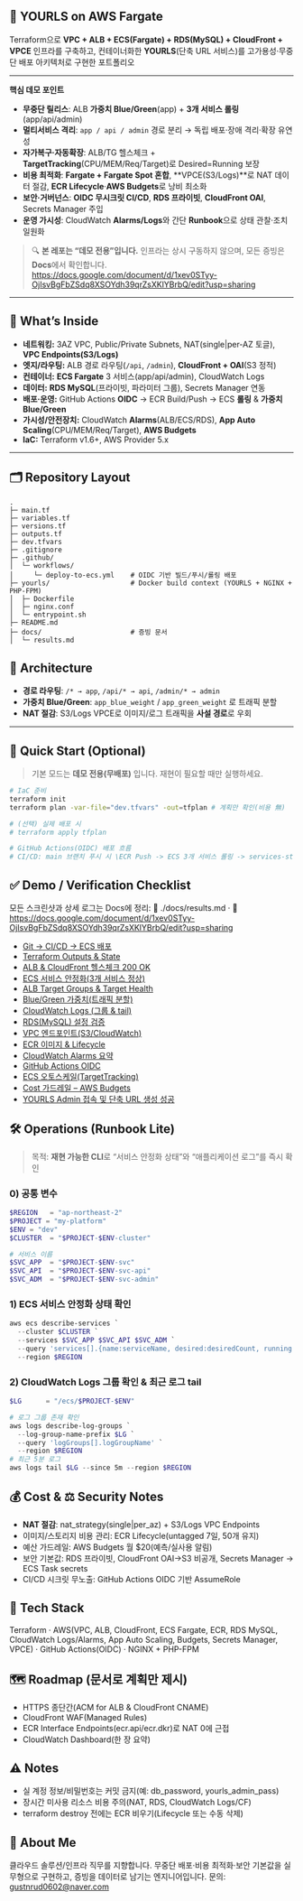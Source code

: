 ## 🧭 YOURLS on AWS Fargate

Terraform으로 **VPC + ALB + ECS(Fargate) + RDS(MySQL) + CloudFront + VPCE** 인프라를 구축하고, 컨테이너화한 **YOURLS**(단축 URL 서비스)를 고가용성·무중단 배포 아키텍처로 구현한 포트폴리오

---

**핵심 데모 포인트**
- **무중단 릴리스**: ALB **가중치 Blue/Green**(app) + **3개 서비스 롤링**(app/api/admin)
- **멀티서비스 격리**: `app / api / admin` 경로 분리 → 독립 배포·장애 격리·확장 유연성
- **자가복구·자동확장**: ALB/TG 헬스체크 + **TargetTracking**(CPU/MEM/Req/Target)로 Desired=Running 보장
- **비용 최적화**: **Fargate + Fargate Spot 혼합**, **VPCE(S3/Logs)**로 NAT 데이터 절감, **ECR Lifecycle**·**AWS Budgets**로 낭비 최소화
- **보안·거버넌스**: **OIDC 무시크릿 CI/CD**, **RDS 프라이빗**, **CloudFront OAI**, Secrets Manager 주입
- **운영 가시성**: CloudWatch **Alarms/Logs**와 간단 **Runbook**으로 상태 관찰·조치 일원화


> 🔍 **본 레포는 “데모 전용”입니다.** 인프라는 상시 구동하지 않으며, 모든 증빙은 **Docs**에서 확인합니다.  
https://docs.google.com/document/d/1xev0STyy-OjIsvBgFbZSdq8XSOYdh39qrZsXKlYBrbQ/edit?usp=sharing
---

## 🔎 What’s Inside
- **네트워킹:** 3AZ VPC, Public/Private Subnets, NAT(single|per-AZ 토글), **VPC Endpoints(S3/Logs)**
- **엣지/라우팅:** ALB 경로 라우팅(`/api`, `/admin`), **CloudFront + OAI**(S3 정적)
- **컨테이너:** **ECS Fargate** 3 서비스(app/api/admin), CloudWatch Logs
- **데이터:** **RDS MySQL**(프라이빗, 파라미터 그룹), Secrets Manager 연동
- **배포·운영:** GitHub Actions **OIDC** → ECR Build/Push → ECS **롤링** & **가중치 Blue/Green**
- **가시성/안전장치:** CloudWatch **Alarms**(ALB/ECS/RDS), **App Auto Scaling**(CPU/MEM/Req/Target), **AWS Budgets**
- **IaC:** Terraform v1.6+, AWS Provider 5.x

---

## 🗂️ Repository Layout
```text
.
├─ main.tf
├─ variables.tf
├─ versions.tf
├─ outputs.tf                
├─ dev.tfvars
├─ .gitignore
├─ .github/
│  └─ workflows/
│     └─ deploy-to-ecs.yml    # OIDC 기반 빌드/푸시/롤링 배포
├─ yourls/                    # Docker build context (YOURLS + NGINX + PHP-FPM)
│  ├─ Dockerfile
│  ├─ nginx.conf
│  └─ entrypoint.sh
├─ README.md
├─ docs/                      # 증빙 문서
│  └─ results.md

```
## 🧩 Architecture
- **경로 라우팅**: `/* → app`, `/api/* → api`, `/admin/* → admin`  
- **가중치 Blue/Green**: `app_blue_weight` / `app_green_weight` 로 트래픽 분할  
- **NAT 절감**: S3/Logs VPCE로 이미지/로그 트래픽을 **사설 경로**로 우회

---

## 🚀 Quick Start (Optional)
> 기본 모드는 **데모 전용(무배포)** 입니다. 재현이 필요할 때만 실행하세요.
```bash
# IaC 준비
terraform init
terraform plan -var-file="dev.tfvars" -out=tfplan # 계획만 확인(비용 無)

# (선택) 실제 배포 시
# terraform apply tfplan

# GitHub Actions(OIDC) 배포 흐름
# CI/CD: main 브랜치 푸시 시 \ECR Push -> ECS 3개 서비스 롤링 -> services-stable 까지 자동 대기
```
## ✅ Demo / Verification Checklist
모든 스크린샷과 상세 로그는 Docs에 정리:
📄 ./docs/results.md
 · 🔗 
https://docs.google.com/document/d/1xev0STyy-OjIsvBgFbZSdq8XSOYdh39qrZsXKlYBrbQ/edit?usp=sharing
- [Git -> CI/CD -> ECS 배포](https://docs.google.com/document/d/1Yt-mmegPSgOmOnRnar6i2-aZnijIX6uL78tCX0XyVu0/edit?tab=t.0#bookmark=id.eas2c4dos6cv)
- [Terraform Outputs & State](https://docs.google.com/document/d/1HBcYslhm-OB8-yCBj7WndtYnx9wyrSxBere5GI9mjd8/edit?tab=t.0#bookmark=id.ywngrk3obmhq)
- [ALB & CloudFront 헬스체크 200 OK](https://docs.google.com/document/d/1xev0STyy-OjIsvBgFbZSdq8XSOYdh39qrZsXKlYBrbQ/edit?tab=t.0#bookmark=id.wvb9282fcdnh)
- [ECS 서비스 안정화(3개 서비스 정상)](https://docs.google.com/document/d/1xev0STyy-OjIsvBgFbZSdq8XSOYdh39qrZsXKlYBrbQ/edit?tab=t.0#bookmark=id.aofduuee2joy)
- [ALB Target Groups & Target Health](https://docs.google.com/document/d/1xev0STyy-OjIsvBgFbZSdq8XSOYdh39qrZsXKlYBrbQ/edit?tab=t.0#bookmark=id.r9if9ikv8q4c)
- [Blue/Green 가중치(트래픽 분할)](https://docs.google.com/document/d/1xev0STyy-OjIsvBgFbZSdq8XSOYdh39qrZsXKlYBrbQ/edit?tab=t.0#bookmark=id.mlv5k175b3ap)
- [CloudWatch Logs (그룹 & tail)](https://docs.google.com/document/d/1xev0STyy-OjIsvBgFbZSdq8XSOYdh39qrZsXKlYBrbQ/edit?tab=t.0#bookmark=id.119iznubupsy)
- [RDS(MySQL) 설정 검증](https://docs.google.com/document/d/1xev0STyy-OjIsvBgFbZSdq8XSOYdh39qrZsXKlYBrbQ/edit?tab=t.0#bookmark=id.kekxiht9og3e)
- [VPC 엔드포인트(S3/CloudWatch)](https://docs.google.com/document/d/1xev0STyy-OjIsvBgFbZSdq8XSOYdh39qrZsXKlYBrbQ/edit?tab=t.0#bookmark=id.kp6ls9yuf0zv)
- [ECR 이미지 & Lifecycle](https://docs.google.com/document/d/1xev0STyy-OjIsvBgFbZSdq8XSOYdh39qrZsXKlYBrbQ/edit?tab=t.0#bookmark=id.fo5j95hc1j7t)
- [CloudWatch Alarms 요약](https://docs.google.com/document/d/1xev0STyy-OjIsvBgFbZSdq8XSOYdh39qrZsXKlYBrbQ/edit?tab=t.0#bookmark=id.a2iq127hz5ss)
- [GitHub Actions OIDC](https://docs.google.com/document/d/1xev0STyy-OjIsvBgFbZSdq8XSOYdh39qrZsXKlYBrbQ/edit?tab=t.0#bookmark=id.rvyngabau92y)
- [ECS 오토스케일(TargetTracking)](https://docs.google.com/document/d/1xev0STyy-OjIsvBgFbZSdq8XSOYdh39qrZsXKlYBrbQ/edit?tab=t.0#bookmark=id.3serp0yqauu0)
- [Cost 가드레일 – AWS Budgets](https://docs.google.com/document/d/1xev0STyy-OjIsvBgFbZSdq8XSOYdh39qrZsXKlYBrbQ/edit?tab=t.0#bookmark=id.sli3ujyoa4ar)
- [YOURLS Admin 접속 및 단축 URL 생성 성공](https://docs.google.com/document/d/1xev0STyy-OjIsvBgFbZSdq8XSOYdh39qrZsXKlYBrbQ/edit?tab=t.0#bookmark=id.fhfeoqxxa2re)

## 🛠️ Operations (Runbook Lite)

> 목적: **재현 가능한 CLI**로 “서비스 안정화 상태”와 “애플리케이션 로그”를 즉시 확인

### 0) 공통 변수
```powershell
$REGION   = "ap-northeast-2"
$PROJECT = "my-platform"
$ENV = "dev"
$CLUSTER  = "$PROJECT-$ENV-cluster"

# 서비스 이름
$SVC_APP  = "$PROJECT-$ENV-svc"
$SVC_API  = "$PROJECT-$ENV-svc-api"
$SVC_ADM  = "$PROJECT-$ENV-svc-admin"
```
### 1) ECS 서비스 안정화 상태 확인
```powershell
aws ecs describe-services `
  --cluster $CLUSTER `
  --services $SVC_APP $SVC_API $SVC_ADM `
  --query 'services[].{name:serviceName, desired:desiredCount, running:runningCount, status:status, deployments:length(deployments)}' `
  --region $REGION
```
### 2) CloudWatch Logs 그룹 확인 & 최근 로그 tail
```powershell
$LG      = "/ecs/$PROJECT-$ENV"

# 로그 그룹 존재 확인
aws logs describe-log-groups `
  --log-group-name-prefix $LG `
  --query 'logGroups[].logGroupName' `
  --region $REGION
# 최근 5분 로그
aws logs tail $LG --since 5m --region $REGION
```

## 💰 Cost & ⚖️ Security Notes
- **NAT 절감**: nat_strategy(single|per_az) + S3/Logs VPC Endpoints
- 이미지/스토리지 비용 관리: ECR Lifecycle(untagged 7일, 50개 유지)
- 예산 가드레일: AWS Budgets 월 $20(예측/실사용 알림)
- 보안 기본값: RDS 프라이빗, CloudFront OAI→S3 비공개, Secrets Manager → ECS Task secrets
- CI/CD 시크릿 무노출: GitHub Actions OIDC 기반 AssumeRole

## 🧪 Tech Stack

Terraform · AWS(VPC, ALB, CloudFront, ECS Fargate, ECR, RDS MySQL, CloudWatch Logs/Alarms, App Auto Scaling, Budgets, Secrets Manager, VPCE) · GitHub Actions(OIDC) · NGINX + PHP-FPM

## 🗺️ Roadmap (문서로 계획만 제시)
 - HTTPS 종단간(ACM for ALB & CloudFront CNAME)
 - CloudFront WAF(Managed Rules)
 - ECR Interface Endpoints(ecr.api/ecr.dkr)로 NAT 0에 근접
 - CloudWatch Dashboard(한 장 요약)

## ⚠️ Notes
 - 실 계정 정보/비밀번호는 커밋 금지(예: db_password, yourls_admin_pass)
 - 장시간 미사용 리소스 비용 주의(NAT, RDS, CloudWatch Logs/CF)
 - terraform destroy 전에는 ECR 비우기(Lifecycle 또는 수동 삭제)

## 🙋 About Me
클라우드 솔루션/인프라 직무를 지향합니다. 무중단 배포·비용 최적화·보안 기본값을 실무형으로 구현하고, 증빙을 데이터로 남기는 엔지니어입니다.
문의: gustnrud0602@naver.com

